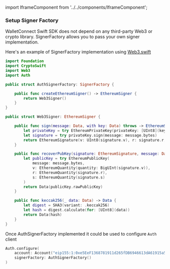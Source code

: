 import IframeComponent from '../../components/IframeComponent';

### Setup Signer Factory

WalletConnect Swift SDK does not depend on any third-party Web3 or crypto library. SignerFactory allows you to pass your own signer implementation.

Here's an example of SignerFactory implementation using [Web3.swift](https://github.com/WalletConnect/Web3.swift)

```swift
import Foundation
import CryptoSwift
import Web3
import Auth

public struct AuthSignerFactory: SignerFactory {

    public func createEthereumSigner() -> EthereumSigner {
        return Web3Signer()
    }
}

public struct Web3Signer: EthereumSigner {

    public func sign(message: Data, with key: Data) throws -> EthereumSignature {
        let privateKey = try EthereumPrivateKey(privateKey: [UInt8](key))
        let signature = try privateKey.sign(message: message.bytes)
        return EthereumSignature(v: UInt8(signature.v), r: signature.r, s: signature.s)
    }

    public func recoverPubKey(signature: EthereumSignature, message: Data) throws -> Data {
        let publicKey = try EthereumPublicKey(
            message: message.bytes,
            v: EthereumQuantity(quantity: BigUInt(signature.v)),
            r: EthereumQuantity(signature.r),
            s: EthereumQuantity(signature.s)
        )
        return Data(publicKey.rawPublicKey)
    }

    public func keccak256(_ data: Data) -> Data {
        let digest = SHA3(variant: .keccak256)
        let hash = digest.calculate(for: [UInt8](data))
        return Data(hash)
    }
}
```

Once AuthSignerFactory implemented it could be used to configure `Auth` client

```swift
Auth.configure(
    account: Account("eip155:1:0xe5EeF1368781911d265fDB6946613dA61915a501")!,
    signerFactory: AuthSignerFactory()
)
```

<IframeComponent />
